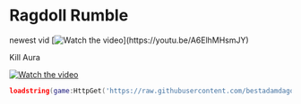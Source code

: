 # Ragdoll Rumble
newest vid
[![Watch the video]([https://img.youtube.com/vi/A6ElhMHsmJY/mqdefault.jpg](https://cdn.discordapp.com/attachments/1110917331707760711/1136740414792151120/lhr6as08.mp4))](https://youtu.be/A6ElhMHsmJY)

Kill Aura

[![Watch the video](https://img.youtube.com/vi/A6ElhMHsmJY/mqdefault.jpg)](https://youtu.be/A6ElhMHsmJY)

```lua
loadstring(game:HttpGet('https://raw.githubusercontent.com/bestadamdagoat/random-scripts/main/ragdoll-rumble/killaura.lua'))()
```
